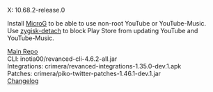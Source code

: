 X: 10.68.2-release.0  

Install [MicroG](https://github.com/ReVanced/GmsCore/releases) to be able to use non-root YouTube or YouTube-Music.  
Use [zygisk-detach](https://github.com/j-hc/zygisk-detach) to block Play Store from updating YouTube and YouTube-Music.  

[Main Repo](https://github.com/NoName-exe/revanced-extended)  
CLI: inotia00/revanced-cli-4.6.2-all.jar  
Integrations: crimera/revanced-integrations-1.35.0-dev.1.apk  
Patches: crimera/piko-twitter-patches-1.46.1-dev.1.jar  
[Changelog](https://github.com/crimera/piko/releases/tag/v1.46.1-dev.1)  
